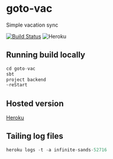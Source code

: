 # goto-vac
Simple vacation sync

[![Build Status](https://travis-ci.org/kelebra/goto-vac.svg?branch=master)](https://travis-ci.org/kelebra/goto-vac)
![Heroku](http://heroku-badge.herokuapp.com/?app=infinite-sands-52716&style=flat&svg=1)

## Running build locally

```scala
cd goto-vac
sbt
project backend
~reStart
```

## Hosted version

[Heroku](http://infinite-sands-52716.herokuapp.com/)

## Tailing log files

```scala
heroku logs -t -a infinite-sands-52716
```

